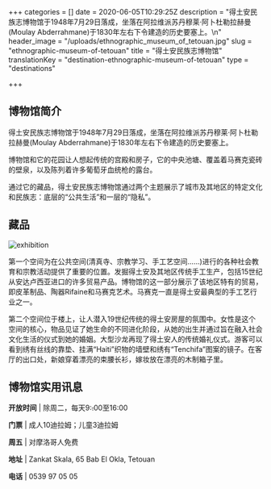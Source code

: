+++
categories = []
date = 2020-06-05T10:29:25Z
description = "得土安民族志博物馆于1948年7月29日落成，坐落在阿拉维派苏丹穆莱·阿卜杜勒拉赫曼(Moulay Abderrahmane)于1830年左右下令建造的历史要塞上。\n"
header_image = "/uploads/ethnographic_museum_of_tetouan.jpg"
slug = "ethnographic-museum-of-tetouan"
title = "得土安民族志博物馆"
translationKey = "destination-ethnographic-museum-of-tetouan"
type = "destinations"

+++
## **博物馆简介**

得土安民族志博物馆于1948年7月29日落成，坐落在阿拉维派苏丹穆莱·阿卜杜勒拉赫曼(Moulay Abderrahmane)于1830年左右下令建造的历史要塞上。

博物馆和它的花园让人想起传统的宫殿和房子，它的中央池塘、覆盖着马赛克瓷砖的壁泉，以及陈列着许多葡萄牙血统枪的露台。

通过它的藏品，得土安民族志博物馆通过两个主题展示了城市及其地区的特定文化和民族志：底层的“公共生活”和一层的“隐私”。

## **藏品**

![exhibition](/uploads/ethnographic_museum_of_tetouan2.jpg "exhibition")

第一个空间为在公共空间(清真寺、宗教学习、手工艺空间……)进行的各种社会教育和宗教活动提供了重要的位置。发掘得土安及其地区传统手工生产，包括15世纪从安达卢西亚进口的许多贸易产品。博物馆的这一部分展示了该地区特有的贸易，即皮革制品、陶器Rifaine和马赛克艺术。马赛克一直是得土安最典型的手工艺行业之一。

第二个空间位于楼上，让人潜入19世纪传统的得土安房屋的氛围中。女性是这个空间的核心，物品见证了她生命的不同进化阶段，从她的出生并通过旨在融入社会文化生活的仪式到她的婚姻。大型沙龙再现了得土安人的传统婚礼仪式。游客可以看到绣有丝线的靠垫、挂满“Haiti”织物的墙壁和绣有“Tenchifa”图案的镜子。在客厅的出口处，新娘穿着漂亮的束腰长衫，嫁妆放在漂亮的木制箱子里。

## **博物馆实用讯息**

**开放时间** | 除周二，每天9:~~.~~00至16:00

**门票** | 成人10迪拉姆；儿童3迪拉姆

**周五** | 对摩洛哥人免费

**地址** | Zankat Skala, 65 Bab El Okla, Tetouan

**电话** | 0539 97 05 05